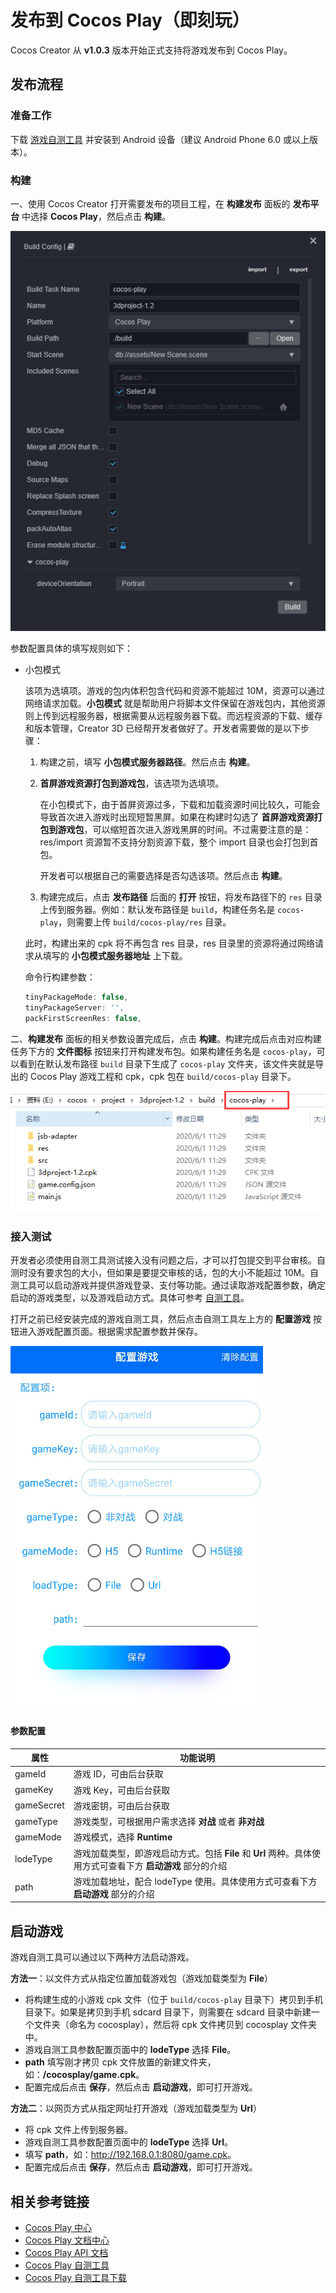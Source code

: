 # 发布到 Cocos Play（即刻玩）

Cocos Creator 从 **v1.0.3** 版本开始正式支持将游戏发布到 Cocos Play。

## 发布流程

### 准备工作

下载 [游戏自测工具](https://gamebox.gitbook.io/project/you-xi-jie-ru-wen-dang/zi-yuan-xia-zai/zi-ce-gong-ju) 并安装到 Android 设备（建议 Android Phone 6.0 或以上版本）。

### 构建

一、使用 Cocos Creator 打开需要发布的项目工程，在 **构建发布** 面板的 **发布平台** 中选择 **Cocos Play**，然后点击 **构建**。

![](publish-cocos-play/build.jpg)

参数配置具体的填写规则如下：

- 小包模式

  该项为选填项。游戏的包内体积包含代码和资源不能超过 10M，资源可以通过网络请求加载。**小包模式** 就是帮助用户将脚本文件保留在游戏包内，其他资源则上传到远程服务器，根据需要从远程服务器下载。而远程资源的下载、缓存和版本管理，Creator 3D 已经帮开发者做好了。开发者需要做的是以下步骤：

  1. 构建之前，填写 **小包模式服务器路径**。然后点击 **构建**。

  2. **首屏游戏资源打包到游戏包**，该选项为选填项。
  
      在小包模式下，由于首屏资源过多，下载和加载资源时间比较久，可能会导致首次进入游戏时出现短暂黑屏。如果在构建时勾选了 **首屏游戏资源打包到游戏包**，可以缩短首次进入游戏黑屏的时间。不过需要注意的是：res/import 资源暂不支持分割资源下载，整个 import 目录也会打包到首包。
  
      开发者可以根据自己的需要选择是否勾选该项。然后点击 **构建**。

  3. 构建完成后，点击 **发布路径** 后面的 **打开** 按钮，将发布路径下的 `res` 目录上传到服务器。例如：默认发布路径是 `build`，构建任务名是 `cocos-play`，则需要上传 `build/cocos-play/res` 目录。

  此时，构建出来的 cpk 将不再包含 res 目录，res 目录里的资源将通过网络请求从填写的 **小包模式服务器地址** 上下载。

  命令行构建参数：

  ```js
  tinyPackageMode: false,
  tinyPackageServer: '',
  packFirstScreenRes: false,
  ```

二、**构建发布** 面板的相关参数设置完成后，点击 **构建**。构建完成后点击对应构建任务下方的 **文件图标** 按钮来打开构建发布包。如果构建任务名是 `cocos-play`，可以看到在默认发布路径 `build` 目录下生成了 `cocos-play` 文件夹，该文件夹就是导出的 Cocos Play 游戏工程和 cpk，cpk 包在 `build/cocos-play` 目录下。

![](publish-cocos-play/package.jpg)

### 接入测试

开发者必须使用自测工具测试接入没有问题之后，才可以打包提交到平台审核。自测时没有要求包的大小，但如果是要提交审核的话，包的大小不能超过 10M。自测工具可以启动游戏并提供游戏登录、支付等功能。通过读取游戏配置参数，确定启动的游戏类型，以及游戏启动方式。具体可参考 [自测工具](https://gamebox.gitbook.io/project/you-xi-jie-ru-wen-dang/ji-shu-dui-jie/zi-ce-gong-ju)。

打开之前已经安装完成的游戏自测工具，然后点击自测工具左上方的 **配置游戏** 按钮进入游戏配置页面。根据需求配置参数并保存。

![](publish-cocos-play/configuration.png)

#### 参数配置

| 属性             | 功能说明             |
| --------------  |  -----------        |
| gameId          | 游戏 ID，可由后台获取           |
| gameKey         | 游戏 Key，可由后台获取          |
| gameSecret      | 游戏密钥，可由后台获取         |
| gameType        | 游戏类型，可根据用户需求选择 **对战** 或者 **非对战**  |
| gameMode        | 游戏模式，选择 **Runtime**      |
| lodeType        | 游戏加载类型，即游戏启动方式。包括 **File** 和 **Url** 两种。具体使用方式可查看下方 **启动游戏** 部分的介绍    |
| path            | 游戏加载地址，配合 lodeType 使用。具体使用方式可查看下方 **启动游戏** 部分的介绍   |

## 启动游戏

游戏自测工具可以通过以下两种方法启动游戏。

**方法一**：以文件方式从指定位置加载游戏包（游戏加载类型为 **File**）

  - 将构建生成的小游戏 cpk 文件（位于 `build/cocos-play` 目录下）拷贝到手机目录下。如果是拷贝到手机 sdcard 目录下，则需要在 sdcard 目录中新建一个文件夹（命名为 cocosplay），然后将 cpk 文件拷贝到 cocosplay 文件夹中。
  - 游戏自测工具参数配置页面中的 **lodeType** 选择 **File**。
  - **path** 填写刚才拷贝 cpk 文件放置的新建文件夹，如：**/cocosplay/game.cpk**。
  - 配置完成后点击 **保存**，然后点击 **启动游戏**，即可打开游戏。

**方法二**：以网页方式从指定网址打开游戏（游戏加载类型为 **Url**）

  - 将 cpk 文件上传到服务器。
  - 游戏自测工具参数配置页面中的 **lodeType** 选择 **Url**。
  - 填写 **path**，如：<http://192.168.0.1:8080/game.cpk>。
  - 配置完成后点击 **保存**，然后点击 **启动游戏**，即可打开游戏。

## 相关参考链接

- [Cocos Play 中心](https://gamebox.cocos.com/)
- [Cocos Play 文档中心](https://gamebox.gitbook.io/project/)
- [Cocos Play API 文档](https://gamebox.gitbook.io/project/you-xi-jie-ru-wen-dang/ji-shu-dui-jie/ji-chu-neng-li)
- [Cocos Play 自测工具](https://gamebox.gitbook.io/project/you-xi-jie-ru-wen-dang/ji-shu-dui-jie/zi-ce-gong-ju)
- [Cocos Play 自测工具下载](https://gamebox.gitbook.io/project/you-xi-jie-ru-wen-dang/zi-yuan-xia-zai/zi-ce-gong-ju)
